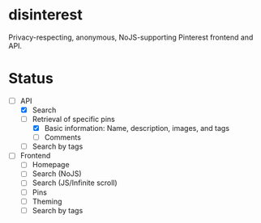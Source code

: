 # disinterest

Privacy-respecting, anonymous, NoJS-supporting Pinterest frontend and API.

# Status

- [ ] API
  - [x] Search
  - [ ] Retrieval of specific pins
    - [x] Basic information: Name, description, images, and tags
    - [ ] Comments
  - [ ] Search by tags
- [ ] Frontend
  - [ ] Homepage
  - [ ] Search (NoJS)
  - [ ] Search (JS/Infinite scroll)
  - [ ] Pins
  - [ ] Theming
  - [ ] Search by tags
